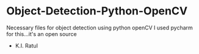 # Object-Detection-Python-OpenCV
Necessary files for object detection using python openCV
I used pycharm for this...it's an open source
- K.I. Ratul
